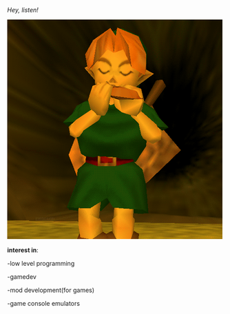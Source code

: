 *Hey, listen!*

![link playing](link-ocarina.gif)



**interest in**:

-low level programming

-gamedev

-mod development(for games)

-game console emulators

